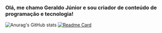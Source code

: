 ### Olá, me chamo Geraldo Júnior e sou criador de conteúdo de programação e tecnologia!

![Anurag's GitHub stats](https://github-readme-stats.vercel.app/api?username=Gerald0Juni0r&show_icons=true&theme=dracula)
[![Readme Card](https://github-readme-stats.vercel.app/api/pin/?username=Gerald0Juni0r&repo=github-readme-stats)](https://github.com/anuraghazra/github-readme-stats)


<!--
**Gerald0Juni0r/Gerald0Juni0r** is a ✨ _special_ ✨ repository because its `README.md` (this file) appears on your GitHub profile.

Here are some ideas to get you started:

- 🔭 I’m currently working on ...
- 🌱 I’m currently learning ...
- 👯 I’m looking to collaborate on ...
- 🤔 I’m looking for help with ...
- 💬 Ask me about ...
- 📫 How to reach me: ...
- 😄 Pronouns: ...
- ⚡ Fun fact: ...
-->
